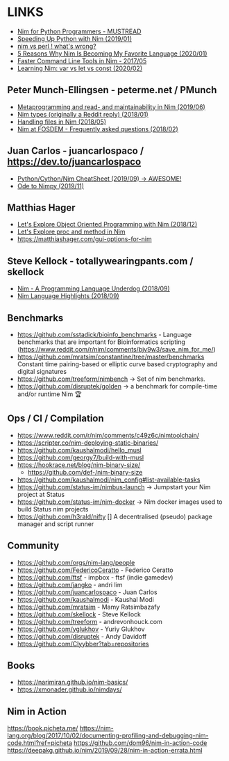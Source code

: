 # LINKS
- [Nim for Python Programmers - MUSTREAD](https://github.com/nim-lang/Nim/wiki/Nim-for-Python-Programmers)
- [Speeding Up Python with Nim (2019/01)](https://robert-mcdermott.gitlab.io/posts/speeding-up-python-with-nim/)
- [nim vs perl ! what's wrong?](https://forum.nim-lang.org/t/2816)
- [5 Reasons Why Nim Is Becoming My Favorite Language (2020/01)](https://dev.to/rburmorrison/5-reasons-why-nim-is-becoming-my-favorite-language-4oke)
- [Faster Command Line Tools in Nim - 2017/05](https://nim-lang.org/blog/2017/05/25/faster-command-line-tools-in-nim.html)
- [Learning Nim: var vs let vs const (2020/02)](https://dev.to/sigmapie8/learning-nim-var-vs-let-vs-const-25l8)


## Peter Munch-Ellingsen - peterme.net / PMunch
- [Metaprogramming and read- and maintainability in Nim (2019/06)](https://peterme.net/metaprogramming-and-read-and-maintainability-in-nim.html)
- [Nim types (originally a Reddit reply) (2018/01)](https://peterme.net/nim-types-originally-a-reddit-reply.html)
- [Handling files in Nim (2018/05)](https://peterme.net/handling-files-in-nim.html)
- [Nim at FOSDEM - Frequently asked questions (2018/02)](https://peterme.net/nim-at-fosdem-frequently-asked-questions.html)

## Juan Carlos - juancarlospaco / https://dev.to/juancarlospaco
- [Python/Cython/Nim CheatSheet (2019/09) -> AWESOME!](https://dev.to/juancarlospaco/python-cython-nim-cheatsheet-hjj)
- [Ode to Nimpy (2019/11)](https://dev.to/juancarlospaco/ode-to-nimpy-4753)


## Matthias Hager
- [Let's Explore Object Oriented Programming with Nim (2018/12)](https://matthiashager.com/nim-object-oriented-programming)
- [Let's Explore proc and method in Nim](https://matthiashager.com/proc-method-nim)
- https://matthiashager.com/gui-options-for-nim

## Steve Kellock - totallywearingpants.com / skellock
- [Nim - A Programming Language Underdog (2018/09)](https://totallywearingpants.com/posts/nim-underdog/)
- [Nim Language Highlights (2018/09)](https://totallywearingpants.com/posts/nim-language-highlights/)

## Benchmarks
- https://github.com/sstadick/bioinfo_benchmarks - Language benchmarks that are important for Bioinformatics scripting (https://www.reddit.com/r/nim/comments/bjv9w3/save_nim_for_me/)
- https://github.com/mratsim/constantine/tree/master/benchmarks Constant time pairing-based or elliptic curve based cryptography and digital signatures
- https://github.com/treeform/nimbench -> Set of nim benchmarks.
- https://github.com/disruptek/golden -> a benchmark for compile-time and/or runtime Nim 🏆

## Ops / CI / Compilation

- https://www.reddit.com/r/nim/comments/c49z6c/nimtoolchain/
- https://scripter.co/nim-deploying-static-binaries/
- https://github.com/kaushalmodi/hello_musl
- https://github.com/georgy7/build-with-musl
- https://hookrace.net/blog/nim-binary-size/
    - https://github.com/def-/nim-binary-size
- https://github.com/kaushalmodi/nim_config#list-available-tasks
- https://github.com/status-im/nimbus-launch -> Jumpstart your Nim project at Status
- https://github.com/status-im/nim-docker -> Nim docker images used to build Status nim projects
- https://github.com/h3rald/nifty [] A decentralised (pseudo) package manager and script runner


## Community
- https://github.com/orgs/nim-lang/people
- https://github.com/FedericoCeratto - Federico Ceratto
- https://github.com/ftsf - impbox - ftsf (indie gamedev)
- https://github.com/jangko - andri lim
- https://github.com/juancarlospaco - Juan Carlos
- https://github.com/kaushalmodi - Kaushal Modi
- https://github.com/mratsim - Mamy Ratsimbazafy
- https://github.com/skellock - Steve Kellock
- https://github.com/treeform - andrevonhouck.com
- https://github.com/yglukhov - Yuriy Glukhov
- https://github.com/disruptek - Andy Davidoff
- https://github.com/Clyybber?tab=repositories


## Books

- https://narimiran.github.io/nim-basics/
- https://xmonader.github.io/nimdays/


## Nim in Action
  https://book.picheta.me/
  https://nim-lang.org/blog/2017/10/02/documenting-profiling-and-debugging-nim-code.html?ref=picheta
  https://github.com/dom96/nim-in-action-code
  https://deepakg.github.io/nim/2019/09/28/nim-in-action-errata.html
